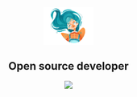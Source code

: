 <p align="center">
 <img width="100px" src="./banner.png" align="center" alt="icon" />
 <h2 align="center">Open source developer</h2>
</p>
  <p align="center">
    <a href="https://nataliasern.github.io/nataliasern">
      <img src="https://img.shields.io/badge/Visit-Portfolio-violet" />
    </a>
  </p>